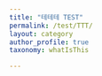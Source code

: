 ```yaml
---
title: "테테테 TEST"
permalink: /test/TTT/
layout: category
author_profile: true
taxonomy: whatIsThis

---
```


